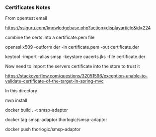 
### Certificates Notes 

From opentest email

https://sslguru.com/knowledgebase.php?action=displayarticle&id=224

combine the certs into a certificate.pem file

openssl x509 -outform der -in certificate.pem -out certificate.der

keytool -import -alias smsp -keystore cacerts.jks -file certificate.der

Now need to import the servers certificate into the store to trust it

https://stackoverflow.com/questions/32051596/exception-unable-to-validate-certificate-of-the-target-in-spring-mvc






In this directory

mvn install 

docker build . -t smsp-adaptor

docker tag smsp-adaptor thorlogic/smsp-adaptor

docker push thorlogic/smsp-adaptor

